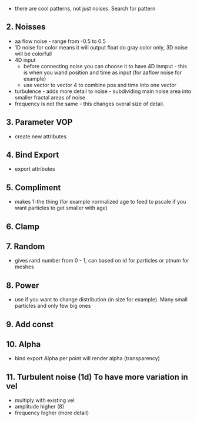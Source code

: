 - there are cool patterns, not just noises. Search for pattern
## 2. Noisses
- aa flow noise - range from -0.5 to 0.5
- 1D noise for color means it will output float do gray color only, 3D noise will be colorfull
- 4D input
  - before connecting noise you can choose it to have 4D inmput - this is when you wand position and time as input (for aaflow noise for example)
  - use vector to vector 4 to combine pos and time into one vector
- turbulence - adds more detail to noise - subdividing main noise area into smaller fractal areas of noise
- frequency is not the same - this changes overal size of detail.
## 3. Parameter VOP
- create new attributes
## 4. Bind Export
- export attributes
## 5. Compliment
- makes 1-the thing (for example normalized age to feed to pscale if you want particles to get smaller with age)
## 6. Clamp
## 7. Random
- gives rand number from 0 - 1, can based on id for particles or ptnum for meshes
## 8. Power
- use if you want to change distribution (in size for example). Many small particles and only few big ones
## 9. Add const
## 10. Alpha
- bind export Alpha per point will render alpha (transparency)
## 11. Turbulent noise (1d) To have more variation in vel
- multiply with existing vel
- amplitude higher (8)
- frequency higher (more detail)


